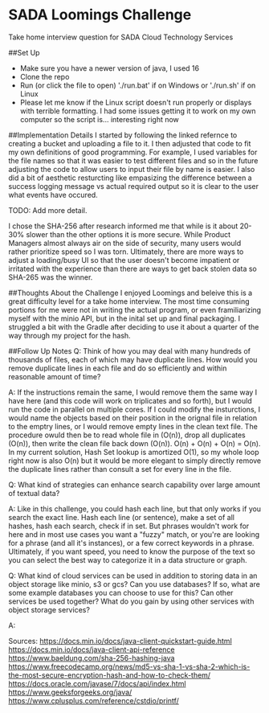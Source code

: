 # SADA Loomings Challenge
Take home interview question for SADA Cloud Technology Services

##Set Up
- Make sure you have a newer version of java, I used 16
- Clone the repo
- Run (or click the file to open) './run.bat' if on Windows or './run.sh' if on Linux
- Please let me know if the Linux script doesn't run properly or displays with terrible formatting. I had some issues getting it to work on my own computer so the script is... interesting right now

##Implementation Details
I started by following the linked refernce to creating a bucket and uploading a file to it. I then adjusted that code to fit my own definitions of good programming. For example, I used variables for the file names so that it was easier to test different files and so in the future adjusting the code to allow users to input their file by name is easier. I also did a bit of aesthetic resturcting like empasizing the difference between a success logging message vs actual required output so it is clear to the user what events have occured. 

TODO: Add more detail.

I chose the SHA-256 after research informed me that while is it about 20-30% slower than the other options it is more secure. While Product Managers almost always air on the side of security, many users would rather prioritize speed so I was torn. Ultimately, there are more ways to adjust a loading/busy UI so that the user doesn't become impatient or irritated with the experience than there are ways to get back stolen data so SHA-265 was the winner. 


##Thoughts About the Challenge
I enjoyed Loomings and beleive this is a great difficulty level for a take home interview. The most time consuming portions for me were not in writing the actual program, or even framiliarizing myself with the minio API, but in the inital set up and final packaging. I struggled a bit with the Gradle after deciding to use it about a quarter of the way through my project for the hash.

##Follow Up Notes
Q: Think of how you may deal with many hundreds of thousands of files, each of which may have duplicate lines. How would you remove duplicate lines in each file and do so efficiently and within reasonable amount of time?

A: If the instructions remain the same, I would remove them the same way I have here (and this code will work on triplicates and so forth), but I would run the code in parallel on multiple cores. If I could modify the insturctions, I would name the objects based on their position in the orignal file in relation to the emptry lines, or I would remove empty lines in the clean text file. The procedure owuld then be to read whole file in (O(n)), drop all duplicates (O(n)), then write the clean file back down (O(n)). O(n) + O(n) + O(n) = O(n). In my current solution, Hash Set lookup is amortized O(1), so my whole loop right now is also O(n) but it would be more elegant to simply directly remove the duplicate lines rather than consult a set for every line in the file. 


Q: What kind of strategies can enhance search capability over large amount of textual data?

A: Like in this challenge, you could hash each line, but that only works if you search the exact line. Hash each line (or sentence), make a set of all hashes, hash each search, check if in set. But phrases wouldn't work for here and in most use cases you want a "fuzzy" match, or you're are looking for a phrase (and all it's instances), or a few correct keywords in a phrase. Ultimately, if you want speed, you need to know the purpose of the text so you can select the best way to categorize it in a data structure or graph. 


Q: What kind of cloud services can be used in addition to storing data in an object storage like minio, s3 or gcs? Can you use databases? If so, what are some example databases you can choose to use for this? Can other services be used together? What do you gain by using other services with object storage services?

A:

Sources:
https://docs.min.io/docs/java-client-quickstart-guide.html
https://docs.min.io/docs/java-client-api-reference
https://www.baeldung.com/sha-256-hashing-java
https://www.freecodecamp.org/news/md5-vs-sha-1-vs-sha-2-which-is-the-most-secure-encryption-hash-and-how-to-check-them/
https://docs.oracle.com/javase/7/docs/api/index.html
https://www.geeksforgeeks.org/java/
https://www.cplusplus.com/reference/cstdio/printf/
